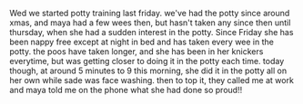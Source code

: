 Wed we started potty training last friday. we've had the potty since around xmas, and maya had a few wees then, but hasn't taken any since then until thursday, when she had a sudden interest in the potty. Since Friday she has been nappy free except at night in bed and has taken every wee in the potty. the poos have taken longer, and she has been in her knickers everytime, but was getting closer to doing it in the potty each time. today though, at around 5 minutes to 9 this morning, she did it in the potty all on her own while sade was face washing. then to top it, they called me at work and maya told me on the phone what she had done so proud!!
